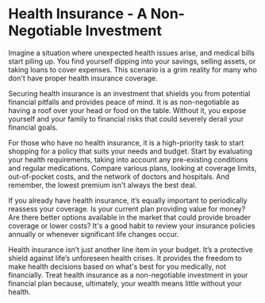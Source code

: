 # Health Insurance - A Non-Negotiable Investment

Imagine a situation where unexpected health issues arise, and medical bills start piling up. You find yourself dipping into your savings, selling assets, or taking loans to cover expenses. This scenario is a grim reality for many who don't have proper health insurance coverage.

Securing health insurance is an investment that shields you from potential financial pitfalls and provides peace of mind. It is as non-negotiable as having a roof over your head or food on the table. Without it, you expose yourself and your family to financial risks that could severely derail your financial goals.

For those who have no health insurance, it is a high-priority task to start shopping for a policy that suits your needs and budget. Start by evaluating your health requirements, taking into account any pre-existing conditions and regular medications. Compare various plans, looking at coverage limits, out-of-pocket costs, and the network of doctors and hospitals. And remember, the lowest premium isn't always the best deal.

If you already have health insurance, it’s equally important to periodically reassess your coverage. Is your current plan providing value for money? Are there better options available in the market that could provide broader coverage or lower costs? It's a good habit to review your insurance policies annually or whenever significant life changes occur.

Health insurance isn’t just another line item in your budget. It’s a protective shield against life’s unforeseen health crises. It provides the freedom to make health decisions based on what's best for you medically, not financially. Treat health insurance as a non-negotiable investment in your financial plan because, ultimately, your wealth means little without your health.